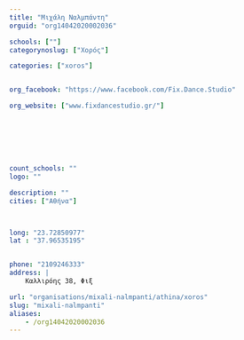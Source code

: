 ```yaml
---
title: "Μιχάλη Ναλμπάντη"
orguid: "org14042020002036"

schools: [""]
categorynoslug: ["Χορός"]

categories: ["xoros"]


org_facebook: "https://www.facebook.com/Fix.Dance.Studio"

org_website: ["www.fixdancestudio.gr/"]







count_schools: ""
logo: ""

description: ""
cities: ["Αθήνα"]



long: "23.72850977"
lat : "37.96535195"


phone: "2109246333"
address: |
    Kαλλιρόης 38, Φιξ

url: "organisations/mixali-nalmpanti/athina/xoros"
slug: "mixali-nalmpanti"
aliases:
    - /org14042020002036
---
```



